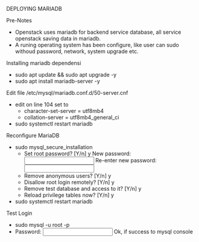 DEPLOYING MARIADB

Pre-Notes
- Openstack uses mariadb for backend service database, all service openstack saving data in mariadb.
- A runing operating system has been configure, like user can sudo withoud password, network, system upgrade etc.

Installing mariadb dependensi
- sudo apt update && sudo apt upgrade -y
- sudo apt install mariadb-server -y

Edit file /etc/mysql/mariadb.conf.d/50-server.cnf
- edit on line 104 set to
  - character-set-server  = utf8mb4
  - collation-server      = utf8mb4_general_ci
- sudo systemctl restart mariadb

Reconfigure MariaDB
- sudo mysql_secure_installation
  - Set root password? [Y/n] y
    New password: <input root database password>
    Re-enter new password: <input root database password>
  - Remove anonymous users? [Y/n] y
  - Disallow root login remotely? [Y/n] y
  - Remove test database and access to it? [Y/n] y
  - Reload privilege tables now? [Y/n] y
- sudo systemctl restart mariadb

Test Login
- sudo mysql -u root -p 
- Password: <input root database password> Ok, if success to mysql console
